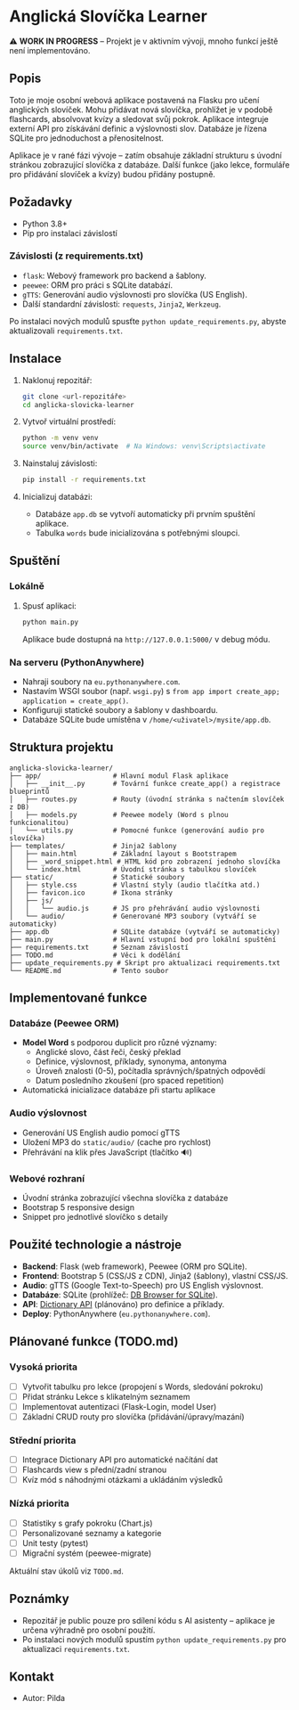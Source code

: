 # Anglická Slovíčka Learner

⚠️ **WORK IN PROGRESS** – Projekt je v aktivním vývoji, mnoho funkcí ještě není implementováno.

## Popis
Toto je moje osobní webová aplikace postavená na Flasku pro učení anglických slovíček. Mohu přidávat nová slovíčka, prohlížet je v podobě flashcards, absolvovat kvízy a sledovat svůj pokrok. Aplikace integruje externí API pro získávání definic a výslovnosti slov. Databáze je řízena SQLite pro jednoduchost a přenositelnost.

Aplikace je v rané fázi vývoje – zatím obsahuje základní strukturu s úvodní stránkou zobrazující slovíčka z databáze. Další funkce (jako lekce, formuláře pro přidávání slovíček a kvízy) budou přidány postupně.

## Požadavky
- Python 3.8+
- Pip pro instalaci závislostí

### Závislosti (z requirements.txt)
- `flask`: Webový framework pro backend a šablony.
- `peewee`: ORM pro práci s SQLite databází.
- `gTTS`: Generování audio výslovnosti pro slovíčka (US English).
- Další standardní závislosti: `requests`, `Jinja2`, `Werkzeug`.

Po instalaci nových modulů spusťte `python update_requirements.py`, abyste aktualizovali `requirements.txt`.

## Instalace
1. Naklonuj repozitář:
   ```bash
   git clone <url-repozitáře>
   cd anglicka-slovicka-learner
   ```

2. Vytvoř virtuální prostředí:
   ```bash
   python -m venv venv
   source venv/bin/activate  # Na Windows: venv\Scripts\activate
   ```

3. Nainstaluj závislosti:
   ```bash
   pip install -r requirements.txt
   ```

4. Inicializuj databázi:
   - Databáze `app.db` se vytvoří automaticky při prvním spuštění aplikace.
   - Tabulka `words` bude inicializována s potřebnými sloupci.

## Spuštění
### Lokálně
1. Spusť aplikaci:
   ```bash
   python main.py
   ```
   Aplikace bude dostupná na `http://127.0.0.1:5000/` v debug módu.

### Na serveru (PythonAnywhere)
- Nahraji soubory na `eu.pythonanywhere.com`.
- Nastavím WSGI soubor (např. `wsgi.py`) s `from app import create_app; application = create_app()`.
- Konfiguruji statické soubory a šablony v dashboardu.
- Databáze SQLite bude umístěna v `/home/<uživatel>/mysite/app.db`.

## Struktura projektu
```
anglicka-slovicka-learner/
├── app/                  # Hlavní modul Flask aplikace
│   ├── __init__.py       # Tovární funkce create_app() a registrace blueprintů
│   ├── routes.py         # Routy (úvodní stránka s načtením slovíček z DB)
│   ├── models.py         # Peewee modely (Word s plnou funkcionalitou)
│   └── utils.py          # Pomocné funkce (generování audio pro slovíčka)
├── templates/            # Jinja2 šablony
│   ├── main.html         # Základní layout s Bootstrapem
│   ├── _word_snippet.html # HTML kód pro zobrazení jednoho slovíčka
│   └── index.html        # Úvodní stránka s tabulkou slovíček
├── static/               # Statické soubory
│   ├── style.css         # Vlastní styly (audio tlačítka atd.)
│   ├── favicon.ico       # Ikona stránky
│   ├── js/
│   │   └── audio.js      # JS pro přehrávání audio výslovnosti
│   └── audio/            # Generované MP3 soubory (vytváří se automaticky)
├── app.db                # SQLite databáze (vytváří se automaticky)
├── main.py               # Hlavní vstupní bod pro lokální spuštění
├── requirements.txt      # Seznam závislostí
├── TODO.md               # Věci k dodělání
├── update_requirements.py # Skript pro aktualizaci requirements.txt
└── README.md             # Tento soubor
```

## Implementované funkce
### Databáze (Peewee ORM)
- **Model Word** s podporou duplicit pro různé významy:
  - Anglické slovo, část řeči, český překlad
  - Definice, výslovnost, příklady, synonyma, antonyma
  - Úroveň znalosti (0-5), počítadla správných/špatných odpovědí
  - Datum posledního zkoušení (pro spaced repetition)
- Automatická inicializace databáze při startu aplikace

### Audio výslovnost
- Generování US English audio pomocí gTTS
- Uložení MP3 do `static/audio/` (cache pro rychlost)
- Přehrávání na klik přes JavaScript (tlačítko 🔊)

### Webové rozhraní
- Úvodní stránka zobrazující všechna slovíčka z databáze
- Bootstrap 5 responsive design
- Snippet pro jednotlivé slovíčko s detaily

## Použité technologie a nástroje
- **Backend**: Flask (web framework), Peewee (ORM pro SQLite).
- **Frontend**: Bootstrap 5 (CSS/JS z CDN), Jinja2 (šablony), vlastní CSS/JS.
- **Audio**: gTTS (Google Text-to-Speech) pro US English výslovnost.
- **Databáze**: SQLite (prohlížeč: [DB Browser for SQLite](https://sqlitebrowser.org/)).
- **API**: [Dictionary API](https://dictionaryapi.dev/) (plánováno) pro definice a příklady.
- **Deploy**: PythonAnywhere (`eu.pythonanywhere.com`).

## Plánované funkce (TODO.md)
### Vysoká priorita
- [ ] Vytvořit tabulku pro lekce (propojení s Words, sledování pokroku)
- [ ] Přidat stránku Lekce s klikatelným seznamem
- [ ] Implementovat autentizaci (Flask-Login, model User)
- [ ] Základní CRUD routy pro slovíčka (přidávání/úpravy/mazání)

### Střední priorita
- [ ] Integrace Dictionary API pro automatické načítání dat
- [ ] Flashcards view s přední/zadní stranou
- [ ] Kvíz mód s náhodnými otázkami a ukládáním výsledků

### Nízká priorita
- [ ] Statistiky s grafy pokroku (Chart.js)
- [ ] Personalizované seznamy a kategorie
- [ ] Unit testy (pytest)
- [ ] Migrační systém (peewee-migrate)

Aktuální stav úkolů viz `TODO.md`.

## Poznámky
- Repozitář je public pouze pro sdílení kódu s AI asistenty – aplikace je určena výhradně pro osobní použití.
- Po instalaci nových modulů spustím `python update_requirements.py` pro aktualizaci `requirements.txt`.

## Kontakt
- Autor: Pilda